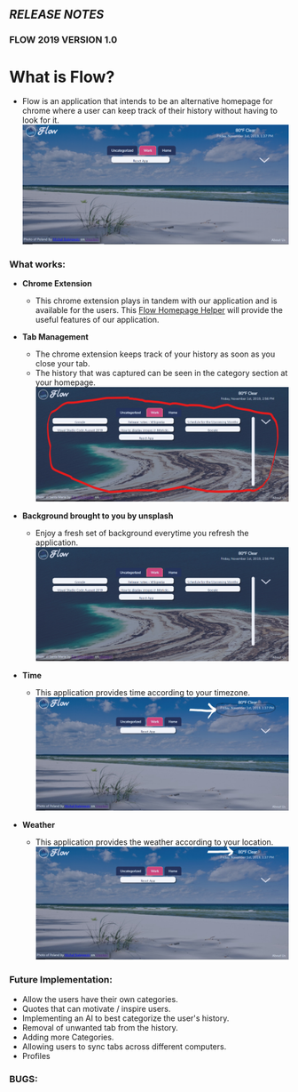 ## **_RELEASE NOTES_**

### FLOW 2019 VERSION 1.0

# What is Flow?

- Flow is an application that intends to be an alternative homepage for chrome where a user can keep track of their history without having to look for it. ![Flow](./public/img/FlowAlphaFrontPage.png)

### What works:

- **Chrome Extension**

  - This chrome extension plays in tandem with our application and is available for the users. This [Flow Homepage Helper](https://chrome.google.com/webstore/detail/flow-homepage-helper/jadklcjnechlbblefifkjodppcbckmlg) will provide the useful features of our application.

- **Tab Management**
  - The chrome extension keeps track of your history as soon as you close your tab.
  - The history that was captured can be seen in the category section at your homepage. ![Tab](./public/img/FlowAlphaTabManagement.jpg)
- **Background brought to you by unsplash**
  - Enjoy a fresh set of background everytime you refresh the application. ![BG](./public/img/FlowAlphaMoreTabs.PNG)
- **Time**
  - This application provides time according to your timezone.![Time](./public/img/FlowAlphaTime.jpg)
- **Weather**
  - This application provides the weather according to your location. ![Weather](./public/img/FlowAlphaWeather.jpg)

### Future Implementation:

- Allow the users have their own categories.
- Quotes that can motivate / inspire users.
- Implementing an AI to best categorize the user's history.
- Removal of unwanted tab from the history.
- Adding more Categories.
- Allowing users to sync tabs across different computers.
- Profiles

### BUGS:
